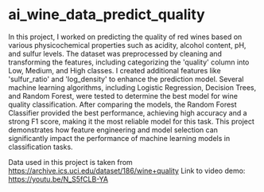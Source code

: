 # ai_wine_data_predict_quality
In this project, I worked on predicting the quality of red wines based on various physicochemical properties such as acidity, alcohol content, pH, and sulfur levels. The dataset was preprocessed by cleaning and transforming the features, including categorizing the 'quality' column into Low, Medium, and High classes. I created additional features like 'sulfur_ratio' and 'log_density' to enhance the prediction model. Several machine learning algorithms, including Logistic Regression, Decision Trees, and Random Forest, were tested to determine the best model for wine quality classification. After comparing the models, the Random Forest Classifier provided the best performance, achieving high accuracy and a strong F1 score, making it the most reliable model for this task. This project demonstrates how feature engineering and model selection can significantly impact the performance of machine learning models in classification tasks.

Data used in this project is taken from https://archive.ics.uci.edu/dataset/186/wine+quality
Link to video demo: https://youtu.be/N_S5fCLB-YA
